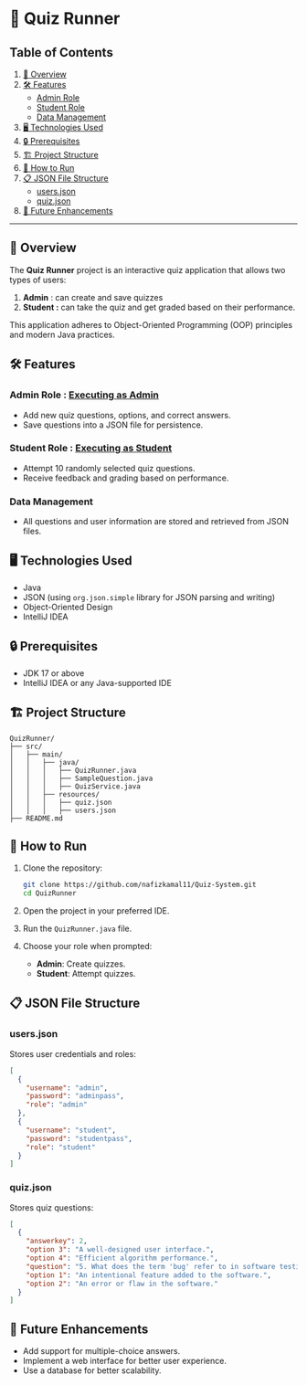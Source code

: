 # 📝 Quiz Runner

## Table of Contents

1. [📝 Overview](#-overview)  
2. [🛠️ Features](#️-features)  
   - [Admin Role](#admin-role--executing-as-admin)  
   - [Student Role](#student-role--executing-as-student)  
   - [Data Management](#data-management)  
3. [🖥️ Technologies Used](#️-technologies-used)  
4. [🔒 Prerequisites](#-prerequisites)  
5. [🏗️ Project Structure](#️-project-structure)  
6. [🚀 How to Run](#-how-to-run)  
7. [📋 JSON File Structure](#-json-file-structure)  
   - [users.json](#usersjson)  
   - [quiz.json](#quizjson)  
8. [📡 Future Enhancements](#-future-enhancements)

---

## 💭 Overview

The **Quiz Runner** project is an interactive quiz application that allows two types of users: 

1. **Admin** : can create and save quizzes
2. **Student :** can take the quiz and get graded based on their performance. 

This application adheres to Object-Oriented Programming (OOP) principles and modern Java practices.

## 🛠️ Features

### Admin Role : [Executing as Admin](https://go.screenpal.com/watch/cZltltnelC2)
- Add new quiz questions, options, and correct answers.
- Save questions into a JSON file for persistence.

### Student Role : [Executing as Student](https://go.screenpal.com/watch/cZlt6ynelus)
- Attempt 10 randomly selected quiz questions.
- Receive feedback and grading based on performance.

### Data Management
- All questions and user information are stored and retrieved from JSON files.

## 🖥️ Technologies Used

- Java
- JSON (using `org.json.simple` library for JSON parsing and writing)
- Object-Oriented Design
- IntelliJ IDEA

## 🔒 Prerequisites

- JDK 17 or above
- IntelliJ IDEA or any Java-supported IDE

## 🏗️ Project Structure

```
QuizRunner/
├── src/
│   ├── main/
│   │   ├── java/
│   │   │   ├── QuizRunner.java
│   │   │   ├── SampleQuestion.java
│   │   │   ├── QuizService.java
│   │   ├── resources/
│   │   │   ├── quiz.json
│   │   │   ├── users.json
├── README.md

```

## 🚀 How to Run

1. Clone the repository:
    
    ```bash
    git clone https://github.com/nafizkamal11/Quiz-System.git
    cd QuizRunner
    
    ```
    
2. Open the project in your preferred IDE.
3. Run the `QuizRunner.java` file.
4. Choose your role when prompted:
    - **Admin**: Create quizzes.
    - **Student**: Attempt quizzes.

## 📋 JSON File Structure

### users.json

Stores user credentials and roles:
    
```json
[
  {
    "username": "admin",
    "password": "adminpass",
    "role": "admin"
  },
  {
    "username": "student",
    "password": "studentpass",
    "role": "student"
  }
]
```

### quiz.json

Stores quiz questions:
    
```json
[
  {
    "answerkey": 2,
    "option 3": "A well-designed user interface.",
    "option 4": "Efficient algorithm performance.",
    "question": "5. What does the term 'bug' refer to in software testing?",
    "option 1": "An intentional feature added to the software.",
    "option 2": "An error or flaw in the software."
  }
]
```

## 📡 Future Enhancements

- Add support for multiple-choice answers.
- Implement a web interface for better user experience.
- Use a database for better scalability.
